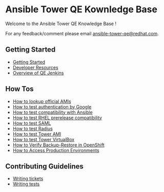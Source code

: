 # Ansible Tower QE Kownledge Base

Welcome to the Ansible Tower QE Knowledge Base !

For any feedback/comment please email <ansible-tower-qe@redhat.com>.

## Getting Started

  * [Getting Started](getting_started.md)
  * [Developer Resources](developer_resources.md)
  * [Overview of QE Jenkins](overview_of_qe_jenkins_jobs.md)


## How Tos

  * [How to lookup official AMIs](how_to_look_up_official_amis.md)
  * [How to test authentication by Google](how_to_test_authentication_by_google.md)
  * [How to test compatibility with Ansible](how_to_test_compatibility_with_ansible.md)
  * [How to test RHEL prerelease compatibility](how_to_test_compatibility_with_rhel_prereleases.md)
  * [How to test SAML](how_to_test_saml.md)
  * [How to test Radius](how_to_test_radius.md)
  * [How to test Tower AMI](how_to_test_tower_ami.md)
  * [How to test Tower VirtualBox](how_to_test_tower_virtualbox_image.md)
  * [How to Verify Backup-Restore in OpenShift](backup_restore_openshift.md)
  * [How to Access Production Environments](production.md)


## Contributing Guidelines

  * [Writing tickets](tickets.md)
  * [Writing tests](test_writing.md)
